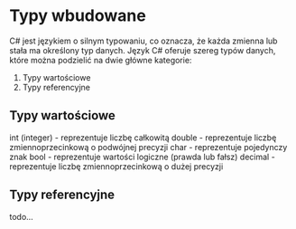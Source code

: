 # Typy wbudowane

C# jest językiem o silnym typowaniu, co oznacza, że każda zmienna lub stała ma określony typ danych. Język C# oferuje szereg typów danych, które można podzielić na dwie główne kategorie:

1. Typy wartościowe
2. Typy referencyjne

## Typy wartościowe

int (integer) - reprezentuje liczbę całkowitą
double - reprezentuje liczbę zmiennoprzecinkową o podwójnej precyzji
char - reprezentuje pojedynczy znak
bool - reprezentuje wartości logiczne (prawda lub fałsz)
decimal - reprezentuje liczbę zmiennoprzecinkową o dużej precyzji

## Typy referencyjne


todo...